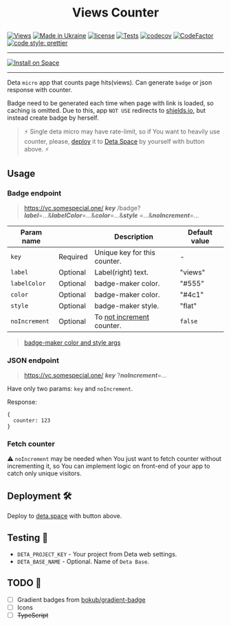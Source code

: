 # <p align="center">Views Counter</p>

[![Views](https://vc.somespecial.one/views-counter-repo/badge?label=repo+views+%F0%9F%91%80&color=lightblue)](https://github.com/somespecialone/views-counter)
[![Made in Ukraine](https://img.shields.io/badge/made_in-ukraine-ffd700.svg?labelColor=0057b7)](https://stand-with-ukraine.pp.ua)
[![license](https://img.shields.io/github/license/somespecialone/views-counter)](https://github.com/somespecialone/views-counter/blob/master/LICENSE)
[![Tests](https://github.com/somespecialone/views-counter/actions/workflows/tests.yml/badge.svg)](https://github.com/somespecialone/views-counter/actions/workflows/tests.yml)
[![codecov](https://codecov.io/gh/somespecialone/views-counter/branch/master/graph/badge.svg?token=GM6IQU4U2K)](https://codecov.io/gh/somespecialone/views-counter)
[![CodeFactor](https://www.codefactor.io/repository/github/somespecialone/views-counter/badge)](https://www.codefactor.io/repository/github/somespecialone/views-counter)
[![code style: prettier](https://img.shields.io/badge/code_style-prettier-ff69b4.svg?style=flat)](https://github.com/prettier/prettier)

---

[![Install on Space](https://deta.space/buttons/dark.svg)](https://deta.space/discovery/r/togg6mql5wyr7tax)

---

Deta `micro` app that counts page hits(views). Can generate `badge` or json response with counter.

Badge need to be generated each time when page with link is loaded, so caching is omitted.
Due to this, app `NOT USE` redirects to [shields.io](https://shields.io/), but instead create badge by herself.

> ⚡ Single deta micro may have rate-limit, so if You want to heavily use counter, please, [deploy](#deployment-) it
> to [Deta Space](https://deta.space/) by yourself with button above. ⚡

## Usage

### Badge endpoint

> https://vc.somespecial.one/ ***key*** /badge?***label***=...&***labelColor***=...&***color***=...&***style***
> =...&***noIncrement***=...

| Param name    |          | Description                                 | Default value |
|---------------|----------|---------------------------------------------|---------------|
| `key`         | Required | Unique key for this counter.                | -             |
| `label`       | Optional | Label(right) text.                          | "views"       |
| `labelColor`  | Optional | badge-maker color.                          | "#555"        |
| `color`       | Optional | badge-maker color.                          | "#4c1"        |
| `style`       | Optional | badge-maker style.                          | "flat"        |
| `noIncrement` | Optional | To [not increment](#fetch-counter) counter. | `false`       |

> [badge-maker color and style args](https://www.npmjs.com/package/badge-maker)

### JSON endpoint

> https://vc.somespecial.one/ ***key*** ?***noIncrement***=...

Have only two params: `key` and `noIncrement`.

Response:

```json5
{
  counter: 123
}
```

### Fetch counter

⚠ `noIncrement` may be needed when You just want to fetch counter without incrementing it,
so You can implement logic on front-end of your app to catch only unique visitors.

## Deployment 🛠

Deploy to [deta.space](https://deta.space) with button above.

## Testing 🧪

* `DETA_PROJECT_KEY` - Your project from Deta web settings.
* `DETA_BASE_NAME` - Optional. Name of `Deta Base`.

## TODO 📑

- [ ] Gradient badges from [bokub/gradient-badge](https://github.com/bokub/gradient-badge)
- [ ] Icons
- [ ] ~~TypeScript~~
